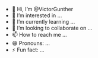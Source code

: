 - 👋 Hi, I’m @VictorGunther
- 👀 I’m interested in ...
- 🌱 I’m currently learning ...
- 💞️ I’m looking to collaborate on ...
- 📫 How to reach me ...
- 😄 Pronouns: ...
- ⚡ Fun fact: ...

<!---
VictorGunther/VictorGunther is a ✨ special ✨ repository because its `README.md` (this file) appears on your GitHub profile.
You can click the Preview link to take a look at your changes.
--->
